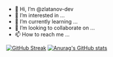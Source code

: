 - 👋 Hi, I’m @zlatanov-dev
- 👀 I’m interested in ...
- 🌱 I’m currently learning ...
- 💞️ I’m looking to collaborate on ...
- 📫 How to reach me ...

[![GitHub Streak](http://github-readme-streak-stats.herokuapp.com?user=zlatanov-dev&theme=react&hide_border=true&border_radius=4.4)](https://git.io/streak-stats)
[![Anurag's GitHub stats](https://github-readme-stats.vercel.app/api?username=zlatanov-dev&theme=react&hide_border=true&border_radius=4.4)](https://github.com/anuraghazra/github-readme-stats)
<!---
zlatanov-dev/zlatanov-dev is a ✨ special ✨ repository because its `README.md` (this file) appears on your GitHub profile.
You can click the Preview link to take a look at your changes.
--->
